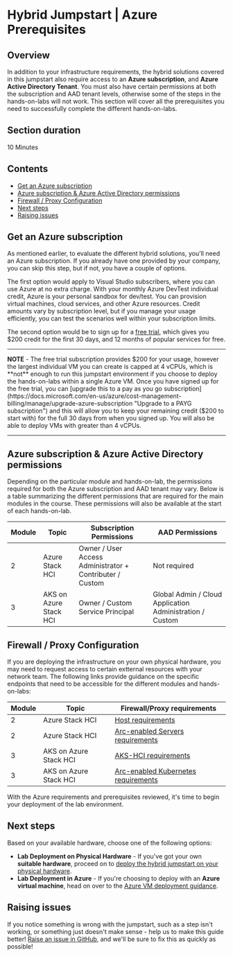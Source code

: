 Hybrid Jumpstart | Azure Prerequisites
==========

Overview <!-- omit in toc -->
--------

In addition to your infrastructure requirements, the hybrid solutions covered in this jumpstart also require access to an **Azure subscription**, and **Azure Active Directory Tenant**. You must also have certain permissions at both the subscription and AAD tenant levels, otherwise some of the steps in the hands-on-labs will not work. This section will cover all the prerequisites you need to successfully complete the different hands-on-labs.

Section duration <!-- omit in toc -->
-------------
10 Minutes

Contents <!-- omit in toc -->
--------
- [Get an Azure subscription](#get-an-azure-subscription)
- [Azure subscription & Azure Active Directory permissions](#azure-subscription--azure-active-directory-permissions)
- [Firewall / Proxy Configuration](#firewall--proxy-configuration)
- [Next steps](#next-steps)
- [Raising issues](#raising-issues)

Get an Azure subscription
-----------
As mentioned earlier, to evaluate the different hybrid solutions, you'll need an Azure subscription. If you already have one provided by your company, you can skip this step, but if not, you have a couple of options.

The first option would apply to Visual Studio subscribers, where you can use Azure at no extra charge. With your monthly Azure DevTest individual credit, Azure is your personal sandbox for dev/test. You can provision virtual machines, cloud services, and other Azure resources. Credit amounts vary by subscription level, but if you manage your usage efficiently, you can test the scenarios well within your subscription limits.

The second option would be to sign up for a [free trial](https://azure.microsoft.com/en-us/free/ "Azure free trial link"), which gives you $200 credit for the first 30 days, and 12 months of popular services for free.

*******************************************************************************************************

**NOTE** - The free trial subscription provides $200 for your usage, however the largest individual VM you can create is capped at 4 vCPUs, which is **not** enough to run this jumpstart environment if you choose to deploy the hands-on-labs within a single Azure VM. Once you have signed up for the free trial, you can [upgrade this to a pay as you go subscription](https://docs.microsoft.com/en-us/azure/cost-management-billing/manage/upgrade-azure-subscription "Upgrade to a PAYG subscription") and this will allow you to keep your remaining credit ($200 to start with) for the full 30 days from when you signed up. You will also be able to deploy VMs with greater than 4 vCPUs.

*******************************************************************************************************

Azure subscription & Azure Active Directory permissions
-----------
Depending on the particular module and hands-on-lab, the permissions required for both the Azure subscription and AAD tenant may vary. Below is a table summarizing the different permissions that are required for the main modules in the course. These permissions will also be available at the start of each hands-on-lab.

| Module | Topic | Subscription Permissions | AAD Permissions |
|:--|---|---|---|
| 2 | Azure Stack HCI | Owner / User Access Administrator + Contributer / Custom | Not required
| 3 | AKS on Azure Stack HCI | Owner / Custom Service Principal | Global Admin / Cloud Application Administration / Custom


Firewall / Proxy Configuration
-----------
If you are deploying the infrastructure on your own physical hardware, you may need to request access to certain extternal resources with your network team. The following links provide guidance on the specific endpoints that need to be accessible for the different modules and hands-on-labs:

| Module | Topic | Firewall/Proxy requirements
|:--|---|---|
| 2 | Azure Stack HCI | [Host requirements](https://docs.microsoft.com/en-us/azure-stack/hci/concepts/firewall-requirements)
| 2 | Azure Stack HCI | [Arc-enabled Servers requirements](https://docs.microsoft.com/en-us/azure/azure-arc/servers/agent-overview#networking-configuration)
| 3 | AKS on Azure Stack HCI | [AKS-HCI requirements](https://docs.microsoft.com/en-us/azure-stack/aks-hci/system-requirements#network-port-and-url-requirements)
| 3 | AKS on Azure Stack HCI | [Arc-enabled Kubernetes requirements](https://docs.microsoft.com/en-us/azure/azure-arc/kubernetes/quickstart-connect-cluster?tabs=azure-cli#meet-network-requirements)

With the Azure requirements and prerequisites reviewed, it's time to begin your deployment of the lab environment.

Next steps
-----------
Based on your available hardware, choose one of the following options:

- **Lab Deployment on Physical Hardware** - If you've got your own **suitable hardware**, proceed on to [deploy the hybrid jumpstart on your physical hardware](/modules/module_0/4_physical_deployment.md).
- **Lab Deployment in Azure** - If you're choosing to deploy with an **Azure virtual machine**, head on over to the [Azure VM deployment guidance](/modules/module_0/3_azure_vm_deployment.md).

Raising issues
-----------
If you notice something is wrong with the jumpstart, such as a step isn't working, or something just doesn't make sense - help us to make this guide better!  [Raise an issue in GitHub](https://github.com/DellGEOS/HybridJumpstart/issues), and we'll be sure to fix this as quickly as possible!